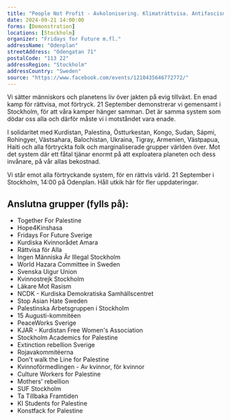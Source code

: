 ```yaml
---
title: "People Not Profit - Avkolonisering. Klimaträttvisa. Antifascism."
date: 2024-09-21 14:00:00
forms: [Demonstration]
locations: [Stockholm]
organizer: "Fridays for Future m.fl."
addressName: "Odenplan"
streetAddress: "Odengatan 71"
postalCode: "113 22"
addressRegion: "Stockholm"
addressCountry: "Sweden"
source: "https://www.facebook.com/events/1210435646772772/"
---
```

Vi sätter människors och planetens liv över jakten på evig tillväxt. En enad kamp för rättvisa, mot förtryck. 21 September demonstrerar vi gemensamt i Stockholm, för att våra kamper hänger samman. Det är samma system som dödar oss alla och därför måste vi i motståndet vara enade.

I solidaritet med Kurdistan, Palestina, Östturkestan, Kongo, Sudan, Sápmi, Rohingyer, Västsahara, Balochistan, Ukraina, Tigray, Armenien, Västpapua, Haiti och alla förtryckta folk och marginaliserade grupper världen över. Mot det system där ett fåtal tjänar enormt på att exploatera planeten och dess invånare, på vår allas bekostnad.

Vi står emot alla förtryckande system, för en rättvis värld. 21 September i Stockholm, 14:00 på Odenplan. Håll utkik här för fler uppdateringar.

## Anslutna grupper (fylls på):

- Together For Palestine
- Hope4Kinshasa
- Fridays For Future Sverige
- Kurdiska Kvinnorådet Amara
- Rättvisa för Alla
- Ingen Människa Är Illegal Stockholm
- World Hazara Committee in Sweden
- Svenska Uigur Union
- Kvinnostrejk Stockholm
- Läkare Mot Rasism
- NCDK - Kurdiska Demokratiska Samhällscentret
- Stop Asian Hate Sweden
- Palestinska Arbetsgruppen i Stockholm
- 15 Augusti-kommitéen
- PeaceWorks Sverige
- KJAR - Kurdistan Free Women's Association
- Stockholm Academics for Palestine
- Extinction rebellion Sverige
- Rojavakommitéerna
- Don't walk the Line for Palestine
- Kvinnoförmedlingen - Av kvinnor, för kvinnor
- Culture Workers for Palestine
- Mothers' rebellion
- SUF Stockholm
- Ta Tillbaka Framtiden
- KI Students for Palestine
- Konstfack for Palestine